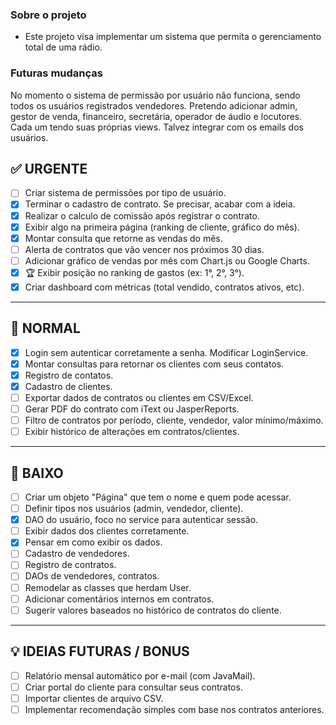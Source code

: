 ### Sobre o projeto
- Este projeto visa implementar um sistema que permita o gerenciamento total de uma rádio.

### Futuras mudanças

No momento o sistema de permissão por usuário não funciona, sendo todos os usuários registrados vendedores. Pretendo adicionar admin, gestor de venda, financeiro, secretária, operador de áudio e locutores.
Cada um tendo suas próprias views. Talvez integrar com os emails dos usuários.

## ✅ URGENTE
- [ ]  Criar sistema de permissões por tipo de usuário.
- [X] Terminar o cadastro de contrato. Se precisar, acabar com a ideia.
- [X] Realizar o calculo de comissão após registrar o contrato.
- [X] Exibir algo na primeira página (ranking de cliente, gráfico do mês).
- [X] Montar consulta que retorne as vendas do mês.
- [ ] Alerta de contratos que vão vencer nos próximos 30 dias.
- [ ] Adicionar gráfico de vendas por mês com Chart.js ou Google Charts.
- [X] 🏆 Exibir posição no ranking de gastos (ex: 1°, 2°, 3°).
- [x] Criar dashboard com métricas (total vendido, contratos ativos, etc).

---

## 📌 NORMAL

- [x] Login sem autenticar corretamente a senha. Modificar LoginService.
- [x] Montar consultas para retornar os clientes com seus contatos.
- [x] Registro de contatos.
- [x] Cadastro de clientes.
- [ ] Exportar dados de contratos ou clientes em CSV/Excel.
- [ ] Gerar PDF do contrato com iText ou JasperReports.
- [ ] Filtro de contratos por período, cliente, vendedor, valor mínimo/máximo.
- [ ] Exibir histórico de alterações em contratos/clientes.

---

## 🐢 BAIXO

- [ ] Criar um objeto "Página" que tem o nome e quem pode acessar.
- [ ] Definir tipos nos usuários (admin, vendedor, cliente).
- [X] DAO do usuário, foco no service para autenticar sessão.
- [ ] Exibir dados dos clientes corretamente.
- [X] Pensar em como exibir os dados.
- [ ] Cadastro de vendedores.
- [ ] Registro de contratos.
- [ ] DAOs de vendedores, contratos.
- [ ] Remodelar as classes que herdam User.
- [ ] Adicionar comentários internos em contratos.
- [ ] Sugerir valores baseados no histórico de contratos do cliente.

---

## 💡 IDEIAS FUTURAS / BONUS

- [ ]  Relatório mensal automático por e-mail (com JavaMail).
- [ ]  Criar portal do cliente para consultar seus contratos.
- [ ]  Importar clientes de arquivo CSV.
- [ ]  Implementar recomendação simples com base nos contratos anteriores.